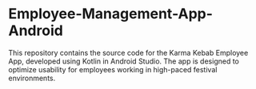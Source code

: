 # Employee-Management-App-Android
This repository contains the source code for the Karma Kebab Employee App, developed using Kotlin in Android Studio. The app is designed to optimize usability for employees working in high-paced festival environments.
